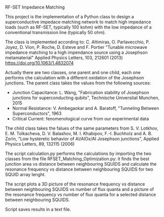 RF-SET Impedance Matching

This project is the implementation of a Python class to design a superconductive impedace matching network to match high impedance loads (such as RF-SET, typically 100 kohm) with the low impedance of a conventional transmission line (typically 50 ohm).

The class is implemented according to:
C. Altimiras, O. Parlavecchio, P. Joyez, D. Vion, P. Roche, D. Esteve and F. Portier
"Tunable microwave impedance matching to a high impendance source using a Josephson metamaterial"
Applied Physics Letters, 103, 212601 (2013)
https://doi.org/10.1063/1.4832074

Actually there are two classes, one parent and one child, each one performs che calculation with a different oxidation of the Josephson junctions.
The parent class takes the values from the following sources:

- Junction Capacitance: L. Wang, "Fabrication stability of Josephson junctions for superconducting qubits",   Technische Universitat Munchen, 2015
- Normal Resistance: V. Ambegaokar and A. Baratoff, "Tunneling Between Superconductors", 1963
- Critical Current: fenomenological curve from our experimental data

The child class takes the falues of the same parameters from S. V. Lotkhov, E. M. Tolkacheva, D. V. Balashov, M. I. Khabipov, F.-I. Buchholz and A. B. Zorin, "Low hysteretic behavior of Al/AlOx/Al Josephson junctions", Applied Physics Letters, 89, 132115 (2006)

The script calculation.py performs the calculations by importing the two classes from the file RFSET_Matching_Optimization.py: it finds the best junction area vs distance between neighbouring SQUIDS and calculate the resonance frequency vs distance between neighbouring SQUIDS for two SQUID array lenght.

The script plots a 3D picture of the resonance frequency vs distance between neighbouring SQUIDS vs number of flux quanta and a picture of the resonance frequency vs number of flux quanta for a selected distance between neighbouring SQUIDS.

Script saves results in a text file.


